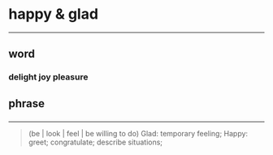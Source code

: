 # happy & glad
---
## word
### delight joy pleasure

## phrase
### 

---
> (be | look | feel | be willing to do) 
> Glad: temporary feeling;
> Happy: greet; congratulate; describe situations; 

